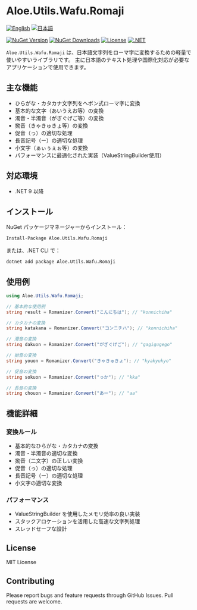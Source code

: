 # Aloe.Utils.Wafu.Romaji

[![English](https://img.shields.io/badge/Language-English-blue)](./README.md)
[![日本語](https://img.shields.io/badge/言語-日本語-blue)](./README.ja.md)

[![NuGet Version](https://img.shields.io/nuget/v/Aloe.Utils.Wafu.Romaji.svg)](https://www.nuget.org/packages/Aloe.Utils.Wafu.Romaji)
[![NuGet Downloads](https://img.shields.io/nuget/dt/Aloe.Utils.Wafu.Romaji.svg)](https://www.nuget.org/packages/Aloe.Utils.Wafu.Romaji)
[![License](https://img.shields.io/github/license/ted-sharp/aloe-utils-wafu-romaji.svg)](LICENSE)
[![.NET](https://img.shields.io/badge/.NET-9.0-blue.svg)](https://dotnet.microsoft.com/download/dotnet/9.0)

`Aloe.Utils.Wafu.Romaji` は、日本語文字列をローマ字に変換するための軽量で使いやすいライブラリです。
主に日本語のテキスト処理や国際化対応が必要なアプリケーションで使用できます。

## 主な機能

* ひらがな・カタカナ文字列をヘボン式ローマ字に変換
* 基本的な文字（あいうえお等）の変換
* 濁音・半濁音（がぎぐげご等）の変換
* 拗音（きゃきゅきょ等）の変換
* 促音（っ）の適切な処理
* 長音記号（ー）の適切な処理
* 小文字（ぁぃぅぇぉ等）の変換
* パフォーマンスに最適化された実装（ValueStringBuilder使用）

## 対応環境

* .NET 9 以降

## インストール

NuGet パッケージマネージャーからインストール：

```cmd
Install-Package Aloe.Utils.Wafu.Romaji
```

または、.NET CLI で：

```cmd
dotnet add package Aloe.Utils.Wafu.Romaji
```

## 使用例

```csharp
using Aloe.Utils.Wafu.Romaji;

// 基本的な使用例
string result = Romanizer.Convert("こんにちは"); // "konnichiha"

// カタカナの変換
string katakana = Romanizer.Convert("コンニチハ"); // "konnichiha"

// 濁音の変換
string dakuon = Romanizer.Convert("がぎぐげご"); // "gagigugego"

// 拗音の変換
string youon = Romanizer.Convert("きゃきゅきょ"); // "kyakyukyo"

// 促音の変換
string sokuon = Romanizer.Convert("っか"); // "kka"

// 長音の変換
string chouon = Romanizer.Convert("あー"); // "aa"
```

## 機能詳細

### 変換ルール

* 基本的なひらがな・カタカナの変換
* 濁音・半濁音の適切な変換
* 拗音（二文字）の正しい変換
* 促音（っ）の適切な処理
* 長音記号（ー）の適切な処理
* 小文字の適切な変換

### パフォーマンス

* ValueStringBuilder を使用したメモリ効率の良い実装
* スタックアロケーションを活用した高速な文字列処理
* スレッドセーフな設計

## License

MIT License

## Contributing

Please report bugs and feature requests through GitHub Issues. Pull requests are welcome.
